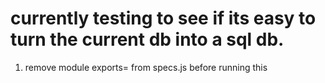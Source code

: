 # currently testing to see if its easy to turn the current db into a sql db.


1. remove module exports= from specs.js before running this